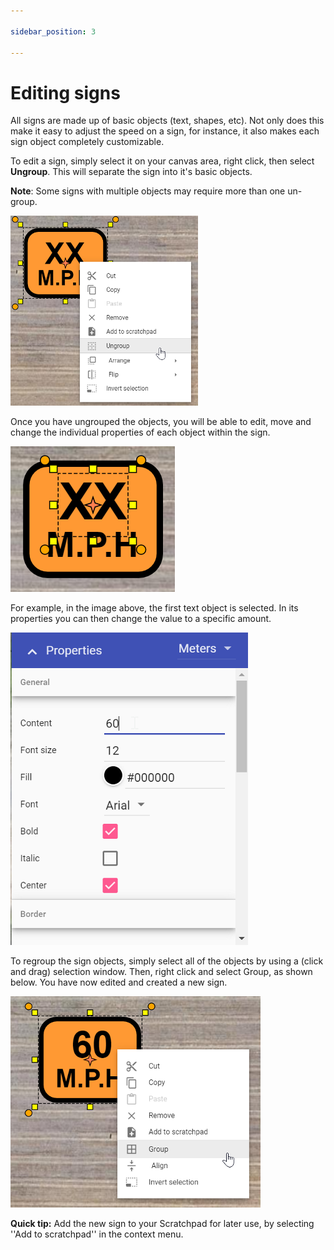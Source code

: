 ```yaml
---

sidebar_position: 3

---
```

# Editing signs

All signs are made up of basic objects (text, shapes, etc). Not only does this make it easy to adjust the speed on a sign, for instance, it also makes each sign object completely customizable.

To edit a  sign, simply select it on your canvas area, right click, then select **Ungroup**. This will separate the sign into it's basic objects.

**Note**: Some signs with multiple objects may require more than one un-group.

![Editing Signs](./assets/Editing_Signs.png)

Once you have ungrouped the objects, you will be able to edit, move and change the individual properties of each object within the sign.

![Ungrouped Sign](./assets/Ungrouped_Sign.png)

For example, in the image above, the first text object is selected. In its properties you can then change the value to a specific amount.

![Sign Properties](./assets/Sign_Properties.png)

To regroup the sign objects, simply select all of the objects by using a (click and drag) selection window. Then, right click and select Group, as shown below. You have now edited and created a new sign.

![Grouped Sign](./assets/Grouped_Sign.png)

**Quick tip:** Add the new sign to your Scratchpad for later use, by selecting ''Add to scratchpad'' in the context menu.
